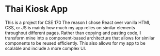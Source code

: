 # Thai Kiosk App
This is a project for CSE 170
The reason I chose React over vanilla HTMl, CSS, or JS is mainly how much my app relies on similar elements throughout different pages. Rather than copying and pasting code, I transform mine into a component-based architecture that allows for similar components to be reused efficiently. This also allows for my app to be scalable and include a more complex UI.
